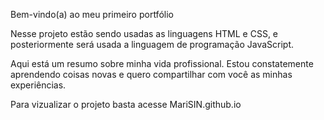 Bem-vindo(a) ao meu primeiro portfólio

Nesse projeto estão sendo usadas as linguagens HTML e CSS, e posteriormente será usada a linguagem de programação JavaScript.

Aqui está um resumo sobre minha vida profissional. Estou constatemente aprendendo coisas novas e quero compartilhar com você as minhas experiências.

Para vizualizar o projeto basta acesse MariSIN.github.io



